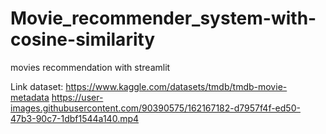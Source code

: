 # Movie_recommender_system-with-cosine-similarity
movies recommendation with streamlit

Link dataset: https://www.kaggle.com/datasets/tmdb/tmdb-movie-metadata
https://user-images.githubusercontent.com/90390575/162167182-d7957f4f-ed50-47b3-90c7-1dbf1544a140.mp4

